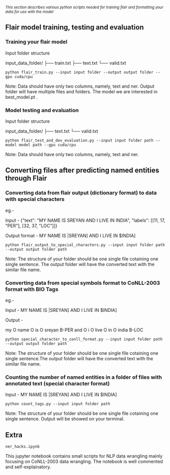 *<sub>This section describes various python scripts needed for training flair and formatting your data for use with the model</sub>*

## Flair model training, testing and evaluation

### Training your flair model

Input folder structure

input_data_folder/
├── train.txt
├── text.txt
└── valid.txt

```
python flair_train.py --input input folder --output output folder --gpu cuda/cpu
```
Note: Data should have only two columns, namely, text and ner. Output folder will have multiple files and folders. The model we are interested in best_model.pt .


### Model testing and evaluation

Input folder structure

input_data_folder/
├── text.txt
└── valid.txt

```
python flair_test_and_dev_evaluation.py --input input folder path --model model path --gpu cuda/cpu
```
Note: Data should have only two columns, namely, text and ner.


## Converting files after predicting named entities through Flair

### Converting data from flair output (dictionary format) to data with special characters

eg.-

Input - {"text": "MY NAME IS SREYAN AND I LIVE IN INDIA", "labels": [[11, 17, "PER"], [32, 37, "LOC"]]}

Output format - MY NAME IS |SREYAN] AND I LIVE IN $INDIA]

```
python flair_output_to_special_characters.py --input input folder path --output output folder path
```
Note: The structure of your folder should be one single file cotaining one single sentence. The output folder will have the converted text with the similar file name.


### Converting data from special symbols format to CoNLL-2003 format with BIO Tags

eg.-

Input - MY NAME IS |SREYAN] AND I LIVE IN $INDIA]

Output -

my O
name O
is O
sreyan B-PER
and O
i O
live O
in O
india B-LOC

```
python special_character_to_conll_format.py --input input folder path --output output folder path
```
Note: The structure of your folder should be one single file cotaining one single sentence.The output folder will have the converted text with the similar file name.

### Counting the number of named entities in a folder of files with annotated text (special character format)

Input - MY NAME IS |SREYAN] AND I LIVE IN $INDIA]

```
python count_tags.py --input input folder path
```
Note: The structure of your folder should be one single file cotaining one single sentence. Output will be showed on your terminal.

## Extra

```
ner_hacks.ipynb
```
This jupyter notebook contains small scripts for NLP data wrangling mainly focusing on CoNLL-2003 data wrangling. The notebook is well commented and self-explainatory.


